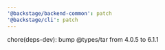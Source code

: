 ```yaml
---
'@backstage/backend-common': patch
'@backstage/cli': patch
---
```


chore(deps-dev): bump @types/tar from 4.0.5 to 6.1.1
